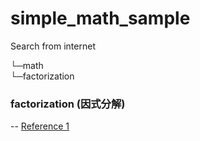 # simple_math_sample
Search from internet


└─math<br>
    └─factorization <br>
    
### factorization (因式分解)
-- [Reference 1](https://openhome.cc/Gossip/Python/LambdaExpression.html)
